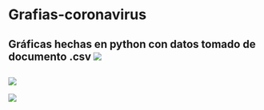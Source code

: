 # Grafias-coronavirus
Gráficas hechas en python con datos tomado de documento .csv 
![](https://i.pinimg.com/originals/f5/1e/83/f51e8380ece74b6329e6fe8d54b1eea4.png)
--------------------
![](https://i.pinimg.com/originals/0e/a6/d3/0ea6d33cc40411c1138d7955e69cf2b1.png)
--------------------
![](https://i.pinimg.com/originals/b9/ee/a4/b9eea46b1ba75793d195d5af6045c60d.png)

